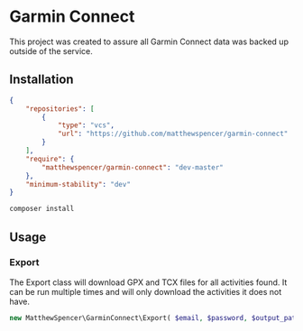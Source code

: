 # Garmin Connect

This project was created to assure all Garmin Connect data was backed up outside of the service.

## Installation

```json
{
    "repositories": [
        {
            "type": "vcs",
            "url": "https://github.com/matthewspencer/garmin-connect"
        }
    ],
    "require": {
        "matthewspencer/garmin-connect": "dev-master"
    },
    "minimum-stability": "dev"
}
```

```bash
composer install
```

## Usage

### Export

The Export class will download GPX and TCX files for all activities found. It can be run multiple times and will only download the activities it does not have.

```php
new MatthewSpencer\GarminConnect\Export( $email, $password, $output_path );
```
